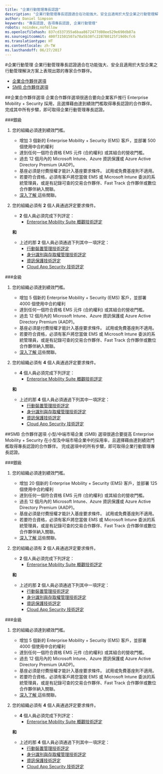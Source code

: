 ```yaml
---
title: "企業行動管理專長認證"
description: "企業行動管理專長認證適合在功能強大、安全且適用於大型企業之行動管理解決方案上表現出眾的專家合作夥伴。"
author: Daniel Simpson
keywords: "專長認證, 各項專長認證, 企業行動管理"
robots: noindex,nofollow
ms.openlocfilehash: 837cd337355a6baa8672477d08ee529e690db87a
ms.sourcegitcommit: 400f31501507a78a5b38fc228780125f19d0cfc6
ms.translationtype: HT
ms.contentlocale: zh-TW
ms.lasthandoff: 06/27/2017
---
```

#<a name="enterprise-mobility-management"></a>企業行動管理
企業行動管理專長認證適合在功能強大、安全且適用於大型企業之行動管理解決方案上表現出眾的專家合作夥伴。

- [企業合作夥伴選項](#enterprise-partner-option)
- [SMB 合作夥伴選項](#smb-partner-option)


##<a name="enterprise-partner-option"></a>企業合作夥伴選項
企業合作夥伴選項很適合要向企業客戶推行 Enterprise Mobility + Security 採用，且選擇藉由達到績效門檻取得專長認證的合作夥伴。 完成其中所有步驟，即可取得企業行動管理專長認證。

###<a name="silver"></a>銀級

1. 您的組織必須達到績效門檻。

    - 增加 3 個新的 Enterprise Mobility + Security (EMS) 客戶，並部署 500 個使用中合約權利
    - 達到任何一個符合資格 EMS 元件 (合約權利) 或其組合的營收門檻。
    - 過去 12 個月內的 Microsoft Intune、Azure 資訊保護或 Azure Active Directory Premium (AADP)。
    - 基座必須是付費授權才能計入基座要求條件。 試用或免費基座則不適用。
    - 若要符合資格，必須有客戶將您當做 EMS 或 Microsoft Intune 委派的系統管理員，或是有記錄可查的交易合作夥伴、Fast Track 合作夥伴或數位合作夥伴納入關聯。
    - [深入了解 ](https://partner.microsoft.com/en-us/membership/digital-partner-of-record)這些關聯。  
  
2. 您的組織必須有 **2** 個人員通過評定要求條件。

    - **2** 個人員必須完成下列評定：
        - [Enterprise Mobility Suite 概觀技術評定](https://partneruniversity.microsoft.com/?whr=uri:MicrosoftAccount&courseId=13914&scoId=pUz3OLLaB_6104778676)

    **和**

    - 上述的那 **2** 個人員必須通過下列其中一項評定：
        - [行動裝置管理技術評定](https://partneruniversity.microsoft.com/?whr=uri:MicrosoftAccount&courseId=13916&scoId=QJDTvzLaB_2104778676)
        - [身分識別與存取權管理技術評定](https://partneruniversity.microsoft.com/?whr=uri:MicrosoftAccount&courseId=13915&scoId=bi3tqeLaB_3204778676)
        - [資訊保護技術評定](https://partneruniversity.microsoft.com/?whr=uri:MicrosoftAccount&courseId=13917&scoId=Em0uaWMaB_1004778676)
        - [Cloud App Security 技術評定](https://partneruniversity.microsoft.com/?whr=uri:MicrosoftAccount&courseId=13918&scoId=vGoZ9bNaB_8604778676)

###<a name="gold"></a>金級

1. 您的組織必須達到績效門檻。

    - 增加 5 個新的 Enterprise Mobility + Security (EMS) 客戶，並部署 4000 個使用中合約權利
    - 達到任何一個符合資格 EMS 元件 (合約權利) 或其組合的營收門檻。
    - 過去 12 個月內的 Microsoft Intune、Azure 資訊保護或 Azure Active Directory Premium (AADP)。
    - 基座必須是付費授權才能計入基座要求條件。 試用或免費基座則不適用。
    - 若要符合資格，必須有客戶將您當做 EMS 或 Microsoft Intune 委派的系統管理員，或是有記錄可查的交易合作夥伴、Fast Track 合作夥伴或數位合作夥伴納入關聯。
    - [深入了解 ](https://partner.microsoft.com/en-us/membership/digital-partner-of-record)這些關聯。  
  
2. 您的組織必須有 **4** 個人員通過評定要求條件。

    - **4** 個人員必須完成下列評定：
        - [Enterprise Mobility Suite 概觀技術評定](https://partneruniversity.microsoft.com/?whr=uri:MicrosoftAccount&courseId=13914&scoId=pUz3OLLaB_6104778676)

    **和**

    - 上述的那 **4** 個人員必須通過下列其中一項評定：
        - [行動裝置管理技術評定](https://partneruniversity.microsoft.com/?whr=uri:MicrosoftAccount&courseId=13916&scoId=QJDTvzLaB_2104778676)
        - [身分識別與存取權管理技術評定](https://partneruniversity.microsoft.com/?whr=uri:MicrosoftAccount&courseId=13915&scoId=bi3tqeLaB_3204778676)
        - [資訊保護技術評定](https://partneruniversity.microsoft.com/?whr=uri:MicrosoftAccount&courseId=13917&scoId=Em0uaWMaB_1004778676)
        - [Cloud App Security 技術評定](https://partneruniversity.microsoft.com/?whr=uri:MicrosoftAccount&courseId=13918&scoId=vGoZ9bNaB_8604778676)
    
##<a name="smb-partner-option"></a>SMB 合作夥伴選項
小型/中端市場企業 (SMB) 選項很適合要提高 Enterprise Mobility + Security 在小型及中端市場企業中的採用率，且選擇藉由達到績效門檻取得專長認證的合作夥伴。 完成選項中的所有步驟，即可取得企業行動管理專長認證。

###<a name="silver"></a>銀級

1. 您的組織必須達到績效門檻。

    - 增加 20 個新的 Enterprise Mobility + Security (EMS) 客戶，並部署 125 個使用中合約權利
    - 達到任何一個符合資格 EMS 元件 (合約權利) 或其組合的營收門檻。
    - 過去 12 個月內的 Microsoft Intune、Azure 資訊保護或 Azure Active Directory Premium (AADP)。
    - 基座必須是付費授權才能計入基座要求條件。 試用或免費基座則不適用。
    - 若要符合資格，必須有客戶將您當做 EMS 或 Microsoft Intune 委派的系統管理員，或是有記錄可查的交易合作夥伴、Fast Track 合作夥伴或數位合作夥伴納入關聯。
    - [深入了解 ](https://partner.microsoft.com/en-us/membership/digital-partner-of-record)這些關聯。  
  
2. 您的組織必須有 **2** 個人員通過評定要求條件。

    - **2** 個人員必須完成下列評定：
        - [Enterprise Mobility Suite 概觀技術評定](https://partneruniversity.microsoft.com/?whr=uri:MicrosoftAccount&courseId=13914&scoId=pUz3OLLaB_6104778676)

    **和**

    - 上述的那 **2** 個人員必須通過下列其中一項評定：
        - [行動裝置管理技術評定](https://partneruniversity.microsoft.com/?whr=uri:MicrosoftAccount&courseId=13916&scoId=QJDTvzLaB_2104778676)
        - [身分識別與存取權管理技術評定](https://partneruniversity.microsoft.com/?whr=uri:MicrosoftAccount&courseId=13915&scoId=bi3tqeLaB_3204778676)
        - [資訊保護技術評定](https://partneruniversity.microsoft.com/?whr=uri:MicrosoftAccount&courseId=13917&scoId=Em0uaWMaB_1004778676)
        - [Cloud App Security 技術評定](https://partneruniversity.microsoft.com/?whr=uri:MicrosoftAccount&courseId=13918&scoId=vGoZ9bNaB_8604778676)

###<a name="gold"></a>金級

1. 您的組織必須達到績效門檻。

    - 增加 5 個新的 Enterprise Mobility + Security (EMS) 客戶，並部署 4000 個使用中合約權利
    - 達到任何一個符合資格 EMS 元件 (合約權利) 或其組合的營收門檻。
    - 過去 12 個月內的 Microsoft Intune、Azure 資訊保護或 Azure Active Directory Premium (AADP)。
    - 基座必須是付費授權才能計入基座要求條件。 試用或免費基座則不適用。
    - 若要符合資格，必須有客戶將您當做 EMS 或 Microsoft Intune 委派的系統管理員，或是有記錄可查的交易合作夥伴、Fast Track 合作夥伴或數位合作夥伴納入關聯。
    - [深入了解 ](https://partner.microsoft.com/en-us/membership/digital-partner-of-record)這些關聯。  
  
2. 您的組織必須有 **4** 個人員通過評定要求條件。
    
    - **4** 個人員必須完成下列評定：
        - [Enterprise Mobility Suite 概觀技術評定](https://partneruniversity.microsoft.com/?whr=uri:MicrosoftAccount&courseId=13914&scoId=pUz3OLLaB_6104778676)

    **和**

    - 上述的那 **4** 個人員必須通過下列其中一項評定：
        - [行動裝置管理技術評定](https://partneruniversity.microsoft.com/?whr=uri:MicrosoftAccount&courseId=13916&scoId=QJDTvzLaB_2104778676)
        - [身分識別與存取權管理技術評定](https://partneruniversity.microsoft.com/?whr=uri:MicrosoftAccount&courseId=13915&scoId=bi3tqeLaB_3204778676)
        - [資訊保護技術評定](https://partneruniversity.microsoft.com/?whr=uri:MicrosoftAccount&courseId=13917&scoId=Em0uaWMaB_1004778676)
        - [Cloud App Security 技術評定](https://partneruniversity.microsoft.com/?whr=uri:MicrosoftAccount&courseId=13918&scoId=vGoZ9bNaB_8604778676)



